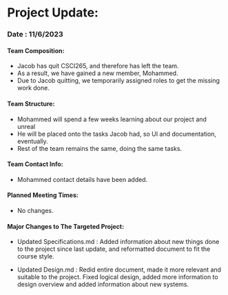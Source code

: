# Project Update:

### Date : 11/6/2023

#### Team Composition:
- Jacob has quit CSCI265, and therefore has left the team.
- As a result, we have gained a new member, Mohammed.
- Due to Jacob quitting, we temporarily assigned roles to get the missing work done.


#### Team Structure:
- Mohammed will spend a few weeks learning about our project and unreal
- He will be placed onto the tasks Jacob had, so UI and documentation, eventually.
- Rest of the team remains the same, doing the same tasks.


#### Team Contact Info:
- Mohammed contact details have been added.

#### Planned Meeting Times:
- No changes. 

#### Major Changes to The Targeted Project:
- Updated Specifications.md :
    Added information about new things done to the project since last update, and reformatted document to fit the course style.

- Updated Design.md :
    Redid entire document, made it more relevant and suitable to the project.
    Fixed logical design, added more information to design overview and added information about new systems.
